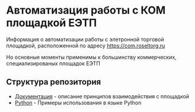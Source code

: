 # Автоматизация работы с КОМ площадкой ЕЭТП

Информация о автоматизации работы с элетронной торговой площадкой, расположенной по адресу https://com.roseltorg.ru

Но основные моменты применимы к большинству коммерческих, специализированых площадок ЕЭТП

## Структура репозитория

* [Документация](docs/README.md) - описание принципов взаимодействия с площадкой
* [Python](examples/python/README.md) - Примеры использования в языке Python



